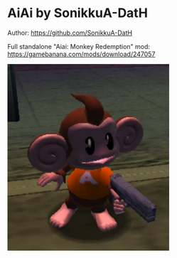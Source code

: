 # AiAi by SonikkuA-DatH


Author: https://github.com/SonikkuA-DatH

Full standalone "Aiai: Monkey Redemption" mod:
https://gamebanana.com/mods/download/247057


<img src="https://raw.githubusercontent.com/ShadowTheHedgehogHacking/CharacterMods/master/shadow/Uses%20Default%20Shadow%20BON%20and%20MTP/AiAi%20by%20SonikkuA-DatH/preview.png" align="center" />